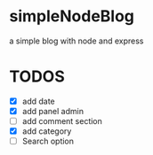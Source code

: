 # simpleNodeBlog
a simple blog with node and express

# TODOS

- [x] add date
- [x] add panel admin
- [ ] add comment section
- [x] add category
- [ ] Search option
